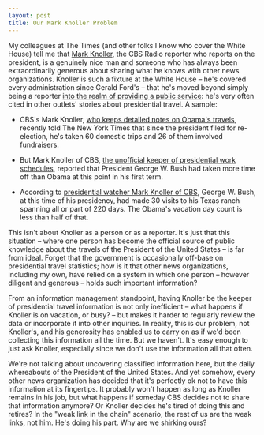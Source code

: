 ```yaml
---
layout: post
title: Our Mark Knoller Problem
---
```


My colleagues at The Times (and other folks I know who cover the White House) tell me that [Mark Knoller](http://www.cbsnews.com/8301-18564_162-524942/mark-knoller/), the CBS Radio reporter who reports on the president, is a genuinely nice man and someone who has always been extraordinarily generous about sharing what he knows with other news organizations. Knoller is such a fixture at the White House – he's covered every administration since Gerald Ford's – that he's moved beyond simply being a reporter [into the realm of providing a public service](http://dekerivers.wordpress.com/2011/08/18/meet-cbs-radios-mark-knoller-who-counts-president-obamas-vacation-days/): he's very often cited in other outlets' stories about presidential travel. A sample:

* CBS's Mark Knoller, [who keeps detailed notes on Obama's travels](http://www.huffingtonpost.com/2012/04/25/obama-travel-gop-fraud-complaintl_n_1453713.html), recently told The New York Times that since the president filed for re-election, he's taken 60 domestic trips and 26 of them involved fundraisers.

* But Mark Knoller of CBS, [the unofficial keeper of presidential work schedules](http://www.suntimes.com/news/politics/7127735-418/obamas-vacation-ripped-but-hes-taken-less-time-off-than-bush.html), reported that President George W. Bush had taken more time off than Obama at this point in his first term.

* According to [presidential watcher Mark Knoller of CBS](http://washingtonexaminer.com/politics/washington-secrets/2012/02/michelles-ski-trip-marks-16-obama-vacations/294051), George W. Bush, at this time of his presidency, had made 30 visits to his Texas ranch spanning all or part of 220 days. The Obama's vacation day count is less than half of that.

This isn't about Knoller as a person or as a reporter. It's just that this situation – where one person has become the official source of public knowledge about the travels of the President of the United States – is far from ideal. Forget that the government is occasionally off-base on presidential travel statistics; how is it that other news organizations, including my own, have relied on a system in which one person – however diligent and generous – holds such important information?

From an information management standpoint, having Knoller be the keeper of presidential travel information is not only inefficient – what happens if Knoller is on vacation, or busy? – but makes it harder to regularly review the data or incorporate it into other inquiries. In reality, this is our problem, not Knoller's, and his generosity has enabled us to carry on as if we'd been collecting this information all the time. But we haven't. It's easy enough to just ask Knoller, especially since we don't use the information all that often.

We're not talking about uncovering classified information here, but the daily whereabouts of the President of the United States. And yet somehow, every other news organization has decided that it's perfectly ok not to have this information at its fingertips. It probably won't happen as long as Knoller remains in his job, but what happens if someday CBS decides not to share that information anymore? Or Knoller decides he's tired of doing this and retires? In the "weak link in the chain" scenario, the rest of us are the weak links, not him. He's doing his part. Why are we shirking ours?
